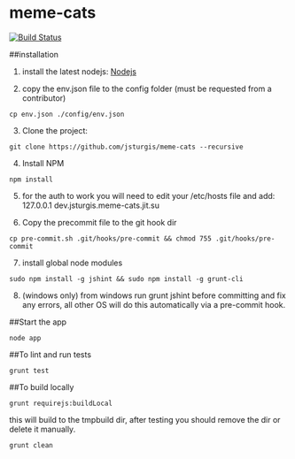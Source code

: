 meme-cats
===============

[![Build Status](https://secure.travis-ci.org/jsturgis/meme-cats.png)](http://travis-ci.org/jsturgis/meme-cats)

##installation

1. install the latest nodejs:
    [Nodejs](http://nodejs.org/ "Nodejs")

2. copy the env.json file to the config folder (must be requested from a contributor)
```shell
cp env.json ./config/env.json
```

3. Clone the project:
```shell
git clone https://github.com/jsturgis/meme-cats --recursive
```

4. Install NPM
```shell
npm install
```

5. for the auth to work you will need to edit your /etc/hosts file and add:
    127.0.0.1   dev.jsturgis.meme-cats.jit.su

6. Copy the precommit file to the git hook dir
```shell
cp pre-commit.sh .git/hooks/pre-commit && chmod 755 .git/hooks/pre-commit
```

7. install global node modules
```shell
sudo npm install -g jshint && sudo npm install -g grunt-cli
```

8. (windows only) from windows run grunt jshint before committing and fix any errors, all other OS will do this automatically via a pre-commit hook.

##Start the app
```shell
node app
```

##To lint and run tests
```shell
grunt test
```

##To build locally
```shell
grunt requirejs:buildLocal
```

this will build to the tmpbuild dir, after testing you should remove the dir or delete it manually.
```shell
grunt clean
```

